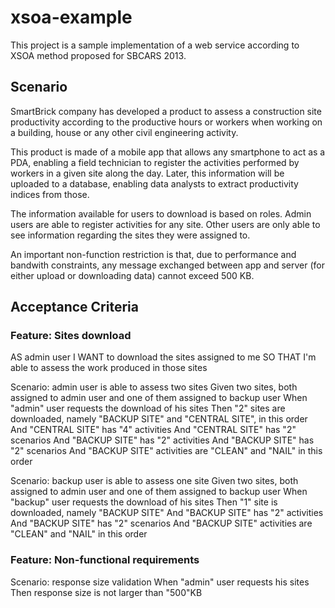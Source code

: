 xsoa-example
=============

This project is a sample implementation of a web service according to XSOA method proposed for SBCARS 2013.

Scenario
--------

SmartBrick company has developed a product to assess a construction site productivity according to the productive
hours or workers when working on a building, house or any other civil engineering activity.

This product is made of a mobile app that allows any smartphone to act as a PDA, enabling a field technician to register
the activities performed by workers in a given site along the day. Later, this information will be uploaded to a database,
enabling data analysts to extract productivity indices from those.

The information available for users to download is based on roles. Admin users are able to register activities for
any site. Other users are only able to see information regarding the sites they were assigned to.

An important non-function restriction is that, due to performance and bandwith constraints, any message exchanged between
app and server (for either upload or downloading data) cannot exceed 500 KB.

Acceptance Criteria
-------------------

### Feature: Sites download

  AS admin user
  I WANT to download the sites assigned to me
  SO THAT I'm able to assess the work produced in those sites

  Scenario: admin user is able to assess two sites
    Given two sites, both assigned to admin user and one of them assigned to backup user
    When "admin" user requests the download of his sites
    Then "2" sites are downloaded, namely "BACKUP SITE" and "CENTRAL SITE", in this order
    And "CENTRAL SITE" has "4" activities
    And "CENTRAL SITE" has "2" scenarios
    And "BACKUP SITE" has "2" activities
    And "BACKUP SITE" has "2" scenarios
    And "BACKUP SITE" activities are "CLEAN" and "NAIL" in this order

  Scenario: backup user is able to assess one site
    Given two sites, both assigned to admin user and one of them assigned to backup user
    When "backup" user requests the download of his sites
    Then "1" site is downloaded, namely "BACKUP SITE"
    And "BACKUP SITE" has "2" activities
    And "BACKUP SITE" has "2" scenarios
    And "BACKUP SITE" activities are "CLEAN" and "NAIL" in this order


### Feature: Non-functional requirements

  Scenario: response size validation
    When "admin" user requests his sites
    Then response size is not larger than "500"KB
